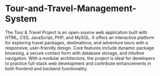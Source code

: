 # Tour-and-Travel-Management-System
The Tour & Travel Project is an open-source web application built with HTML, CSS, JavaScript, PHP, and MySQL. It offers an interactive platform for exploring travel packages, destinations, and adventure tours with a responsive, user-friendly design. Core features include dynamic package browsing, a secure contact form with database storage, and intuitive navigation. With a modular architecture, the project is ideal for developers to practice full-stack web development and contribute enhancements in both frontend and backend functionality.